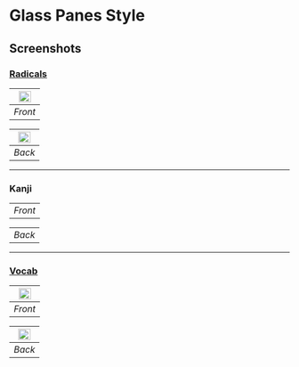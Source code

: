 # Glass Panes Style

## Screenshots

### [Radicals](https://github.com/WrinkleRelease/anki-cards/tree/main/anki/01-glass-panes/radicals)

| <img src="https://github.com/user-attachments/assets/61c69bf7-ae7c-48b2-a609-3414539ee32e" width="75%"/> | 
|:--:| 
| *Front* |

|<img src="https://github.com/user-attachments/assets/f8175d3d-b7ec-462d-9689-395816094e35"  width="75%"/>|
|:--:| 
| *Back* |


---

### Kanji

|| 
|:--:| 
| *Front* |

| | 
|:--:| 
| *Back* |

---

### [Vocab](https://github.com/WrinkleRelease/anki-cards/tree/main/anki/01-glass-panes/vocab)

| <img src="https://github.com/user-attachments/assets/1abebcad-03dd-4e71-8c7d-97b93202cc26" width="75%"/> | 
|:--:| 
| *Front* |

| <img src="https://github.com/user-attachments/assets/ea403b42-c993-4620-9023-42c5ab9d5014" width="75%"/> | 
|:--:| 
| *Back* |
